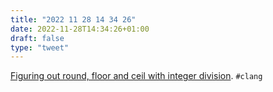 ```yaml
---
title: "2022 11 28 14 34 26"
date: 2022-11-28T14:34:26+01:00
draft: false
type: "tweet"
---
```

[Figuring out round, floor and ceil with integer division](http://blog.pkh.me/p/36-figuring-out-round,-floor-and-ceil-with-integer-division.html). `#clang`
